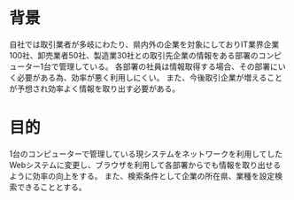 # 背景
自社では取引業者が多岐にわたり、県内外の企業を対象にしておりIT業界企業100社、卸売業者50社、製造業30社との取引先企業の情報をある部署のコンピューター1台で管理している。
各部署の社員は情報取得する場合、その部署にいく必要がある為、効率が悪く利用しにくい。
また、今後取引企業が増えることが予想され効率よく情報を取り出す必要がある。

# 目的
1台のコンピューターで管理している現システムをネットワークを利用してしたWebシステムに変更し、ブラウザを利用して各部署からでも情報を取り出せるように効率の向上をする。
また、検索条件として企業の所在県、業種を設定検索できることとする。